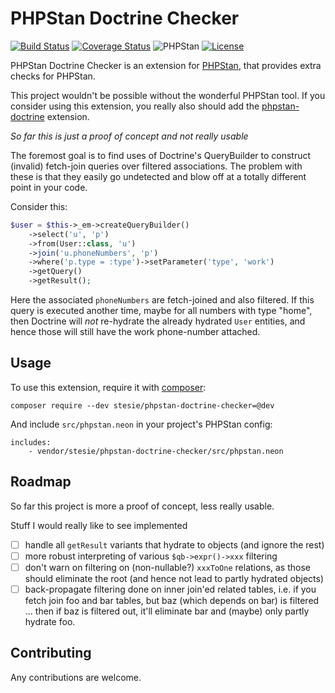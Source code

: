 # PHPStan Doctrine Checker

[![Build Status](https://travis-ci.org/stesie/phpstan-doctrine-checker.svg?branch=master)](https://travis-ci.org/stesie/phpstan-doctrine-checker)
[![Coverage Status](https://coveralls.io/repos/github/stesie/phpstan-doctrine-checker/badge.svg?branch=master)](https://coveralls.io/github/stesie/phpstan-doctrine-checker?branch=master)
![PHPStan](https://img.shields.io/badge/style-level%207-brightgreen.svg?style=flat-square&label=phpstan)
[![License](https://poser.pugx.org/stesie/phpstan-doctrine-checker/license)](https://packagist.org/packages/stesie/phpstan-doctrine-checker)

PHPStan Doctrine Checker is an extension for [PHPStan](https://github.com/phpstan/phpstan), that provides
extra checks for PHPStan.

This project wouldn't be possible without the wonderful PHPStan tool.  If you consider using this
extension, you really also should add the [phpstan-doctrine](https://github.com/phpstan/phpstan-doctrine)
extension.

*So far this is just a proof of concept and not really usable*

The foremost goal is to find uses of Doctrine's QueryBuilder to construct (invalid) fetch-join queries
over filtered associations.  The problem with these is that they easily go undetected and blow off
at a totally different point in your code.

Consider this:

```php
$user = $this->_em->createQueryBuilder()
    ->select('u', 'p')
    ->from(User::class, 'u')
    ->join('u.phoneNumbers', 'p')
    ->where('p.type = :type')->setParameter('type', 'work')
    ->getQuery()
    ->getResult();
```

Here the associated `phoneNumbers` are fetch-joined and also filtered.  If this query is executed
another time, maybe for all numbers with type "home", then Doctrine will *not* re-hydrate the
already hydrated `User` entities, and hence those will still have the work phone-number attached.


## Usage

To use this extension, require it with [composer](https://getcomposer.org/):

```
composer require --dev stesie/phpstan-doctrine-checker=@dev
```

And include `src/phpstan.neon` in your project's PHPStan config:

```
includes:
	- vendor/stesie/phpstan-doctrine-checker/src/phpstan.neon
```

## Roadmap

So far this project is more a proof of concept, less really usable.

Stuff I would really like to see implemented

- [ ] handle all `getResult` variants that hydrate to objects (and ignore the rest)
- [ ] more robust interpreting of various `$qb->expr()->xxx` filtering
- [ ] don't warn on filtering on (non-nullable?) `xxxToOne` relations, as those should eliminate the root
      (and hence not lead to partly hydrated objects)
- [ ] back-propagate filtering done on inner join'ed related tables, i.e. if you fetch join
      foo and bar tables, but baz (which depends on bar) is filtered ... then if baz is filtered
      out, it'll eliminate bar and (maybe) only partly hydrate foo.

## Contributing

Any contributions are welcome. 
